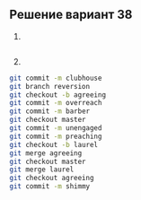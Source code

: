 ## Решение вариант 38 
 1. 
 ```bash
``` 
 2.
```bash
git commit -m clubhouse
git branch reversion
git checkout -b agreeing
git commit -m overreach
git commit -m barber
git checkout master
git commit -m unengaged
git commit -m preaching
git checkout -b laurel
git merge agreeing
git checkout master
git merge laurel
git checkout agreeing
git commit -m shimmy
```
